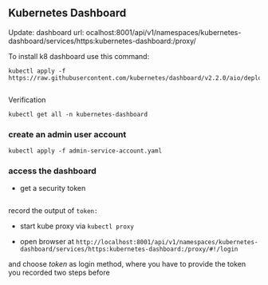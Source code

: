 ## Kubernetes Dashboard

Update:
 dashboard url: ocalhost:8001/api/v1/namespaces/kubernetes-dashboard/services/https:kubernetes-dashboard:/proxy/

 To install k8 dashboard use this command:

  ```
kubectl apply -f https://raw.githubusercontent.com/kubernetes/dashboard/v2.2.0/aio/deploy/recommended.yaml


```
Verification

```
kubectl get all -n kubernetes-dashboard
```



### create an admin user account
```
kubectl apply -f admin-service-account.yaml
```

### access the dashboard
* get a security token
```kubectl -n kube-system describe secret $(kubectl -n kube-system get secret | grep eks-course-admin | awk '{print $1}')
```
record the output of ```token:```

* start kube proxy via ```kubectl proxy```

* open browser at `http://localhost:8001/api/v1/namespaces/kubernetes-dashboard/services/https:kubernetes-dashboard:/proxy/#!/login`

and choose _token_ as login method, where you have to provide the token you recorded two steps before

